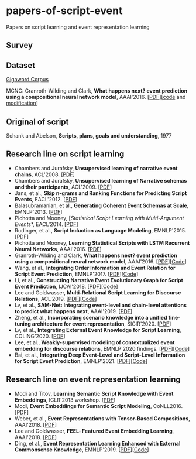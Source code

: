 # papers-of-script-event
Papers on script learning and event representation learning

## Survey


## Dataset
[Gigaword Corpus](https://catalog.ldc.upenn.edu/LDC2011T07)

MCNC: Granroth-Wilding and Clark, **What happens next? event prediction using a compositional neural network model**, AAAI'2016. [[PDF](https://ojs.aaai.org/index.php/AAAI/article/view/10344)][[code](https://mark.granroth-wilding.co.uk/papers/what_happens_next/) and [modification](https://github.com/waltbai/MCPredictor)]



## Original of script
Schank and Abelson, **Scripts, plans, goals and understanding**, 1977

## Research line on script learning
- Chambers and Jurafsky, **Unsupervised learning of narrative event chains**, ACL'2008. [[PDF](https://www.aclweb.org/anthology/P08-1090/)]
- Chambers and Jurafsky, **Unsupervised learning of Narrative schemas and their participants**, ACL'2009. [[PDF](https://aclanthology.org/P09-1068/)]
- Jans, et al., **Skip n-grams and Ranking Functions for Predicting Script Events**, EACL'2012. [[PDF](https://aclanthology.org/E12-1034/)]
- Balasubramanian, et al., **Generating Coherent Event Schemas at Scale**, EMNLP'2013. [[PDF](https://aclanthology.org/D13-1178/)]
- Pichotta and Mooney, [*Statistical Script Learning with Multi-Argument Events**, EACL'2014. [[PDF](https://aclanthology.org/E14-1024/)]
- Rudinger, et al., **Script Induction as Language Modeling**, EMNLP'2015. [[PDF](https://aclanthology.org/D15-1195/)]
- Pichotta and Mooney, **Learning Statistical Scripts with LSTM Recurrent Neural Networks**, AAAI'2016. [[PDF](https://ojs.aaai.org/index.php/AAAI/article/view/10347)]
- Granroth-Wilding and Clark, **What happens next? event prediction using a compositional neural network model**, AAAI'2016. [[PDF](https://ojs.aaai.org/index.php/AAAI/article/view/10344)][[Code](https://mark.granroth-wilding.co.uk/papers/what_happens_next/)]
- Wang, et al., **Integrating Order Information and Event Relation for Script Event Prediction**, EMNLP'2017. [[PDF](https://aclanthology.org/D17-1006/)][[Code](https://github.com/wangzq870305/event_chain)]
- Li, et al., **Constructing Narrative Event Evolutionary Graph for Script Event Prediction**, IJCAI'2018. [[PDF](https://www.ijcai.org/Proceedings/2018/0584)][[Code](https://github.com/eecrazy/ConstructingNEEG_IJCAI_2018)]
- Lee and Goldwasser, **Multi-Relational Script Learning for Discourse Relations**, ACL'2019. [[PDF](https://aclanthology.org/P19-1413/)][[Code](https://github.com/doug919/multi_relational_script_learning)]
- Lv, et al., **SAM-Net: Integrating event-level and chain-level attentions to predict what happens next**, AAAI'2019. [[PDF](https://ojs.aaai.org/index.php/AAAI/article/view/4655)]
- Zheng, et al., **Incorporating scenario knowledge into a unified fine-tuning architecture for event representation**, SIGIR'2020. [[PDF](https://dl.acm.org/doi/abs/10.1145/3397271.3401173)]
- Lv, et al., **Integrating External Event Knowledge for Script Learning**, COLING'2020. [[PDF](https://aclanthology.org/2020.coling-main.27/)]
- Lee, et al., **Weakly-supervised modeling of contextualized event embedding for discourse relations**, EMNLP'2020 findings. [[PDF](https://aclanthology.org/2020.findings-emnlp.446/)][[Code](https://github.com/doug919/narrative_graph_emnlp2020)]
- Bai, et al., **Integrating Deep Event-Level and Script-Level Information for Script Event Prediction**, EMNLP'2021. [[PDF](https://aclanthology.org/2021.emnlp-main.777/)][[Code](https://github.com/waltbai/MCPredictor)]

## Research line on event representation learning
- Modi and Titov, **Learning Semantic Script Knowledge with Event Embeddings**, ICLR'2013 workshop. [[PDF](https://arxiv.org/abs/1312.5198)]
- Modi, **Event Embeddings for Semantic Script Modeling**, CoNLL2016. [[PDF](https://aclanthology.org/K16-1008/)]
- Weber, et al., **Event Representations with Tensor-Based Compositions**, AAAI'2018. [[PDF](https://www.aaai.org/ocs/index.php/AAAI/AAAI18/paper/viewPaper/17126)]
- Lee and Goldwasser, **FEEL: Featured Event Embedding Learning**, AAAI'2018. [[PDF](https://ojs.aaai.org/index.php/AAAI/article/view/11936)]
- Ding, et al., **Event Representation Learning Enhanced with External Commonsense Knowledge**, EMNLP'2019. [[PDF](https://aclanthology.org/D19-1495/)][[Code](https://github.com/MagiaSN/CommonsenseERL_EMNLP_2019)]
